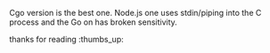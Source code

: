 Cgo version is the best one. Node.js one uses stdin/piping into the C process and the Go on has broken sensitivity.

thanks for reading :thumbs_up: